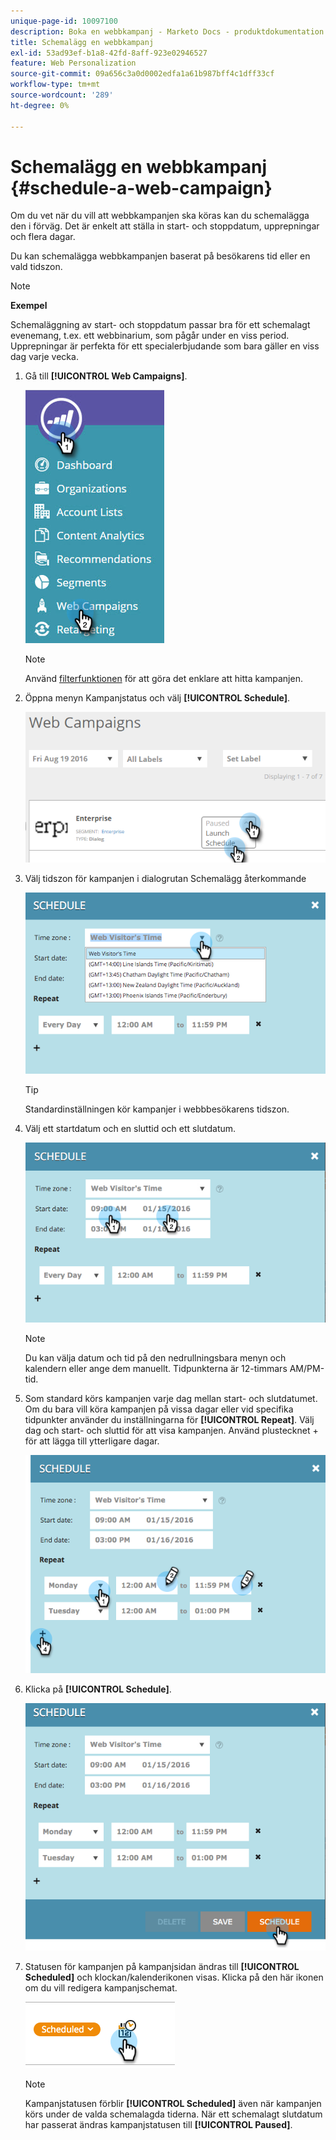 ```yaml
---
unique-page-id: 10097100
description: Boka en webbkampanj - Marketo Docs - produktdokumentation
title: Schemalägg en webbkampanj
exl-id: 53ad93ef-b1a8-42fd-8aff-923e02946527
feature: Web Personalization
source-git-commit: 09a656c3a0d0002edfa1a61b987bff4c1dff33cf
workflow-type: tm+mt
source-wordcount: '289'
ht-degree: 0%

---
```


# Schemalägg en webbkampanj {#schedule-a-web-campaign}

Om du vet när du vill att webbkampanjen ska köras kan du schemalägga den i förväg. Det är enkelt att ställa in start- och stoppdatum, upprepningar och flera dagar.

Du kan schemalägga webbkampanjen baserat på besökarens tid eller en vald tidszon.

>[!NOTE]
>
>**Exempel**
>
>Schemaläggning av start- och stoppdatum passar bra för ett schemalagt evenemang, t.ex. ett webbinarium, som pågår under en viss period. Upprepningar är perfekta för ett specialerbjudande som bara gäller en viss dag varje vecka.

1. Gå till **[!UICONTROL Web Campaigns]**.

   ![](assets/image2016-8-18-16-3a38-3a47.png)

   >[!NOTE]
   >
   >Använd [filterfunktionen](/help/marketo/product-docs/web-personalization/working-with-web-campaigns/filter-web-campaigns.md) för att göra det enklare att hitta kampanjen.

1. Öppna menyn Kampanjstatus och välj **[!UICONTROL Schedule]**.

   ![](assets/image2016-8-18-16-3a41-3a45.png)

1. Välj tidszon för kampanjen i dialogrutan Schemalägg återkommande

   ![](assets/image2016-1-14-8-3a14-3a20.png)

   >[!TIP]
   >
   >Standardinställningen kör kampanjer i webbbesökarens tidszon.

1. Välj ett startdatum och en sluttid och ett slutdatum.

   ![](assets/image2016-1-14-8-3a16-3a12.png)

   >[!NOTE]
   >
   >Du kan välja datum och tid på den nedrullningsbara menyn och kalendern eller ange dem manuellt. Tidpunkterna är 12-timmars AM/PM-tid.

1. Som standard körs kampanjen varje dag mellan start- och slutdatumet. Om du bara vill köra kampanjen på vissa dagar eller vid specifika tidpunkter använder du inställningarna för **[!UICONTROL Repeat]**. Välj dag och start- och sluttid för att visa kampanjen. Använd plustecknet + för att lägga till ytterligare dagar.

   ![](assets/image2016-1-14-8-3a19-3a37.png)

1. Klicka på **[!UICONTROL Schedule]**.

   ![](assets/image2016-1-14-8-3a27-3a55.png)

1. Statusen för kampanjen på kampanjsidan ändras till **[!UICONTROL Scheduled]** och klockan/kalenderikonen visas. Klicka på den här ikonen om du vill redigera kampanjschemat.

   ![](assets/image2016-1-14-8-3a27-3a32.png)

   >[!NOTE]
   >
   >Kampanjstatusen förblir **[!UICONTROL Scheduled]** även när kampanjen körs under de valda schemalagda tiderna. När ett schemalagt slutdatum har passerat ändras kampanjstatusen till **[!UICONTROL Paused]**.
